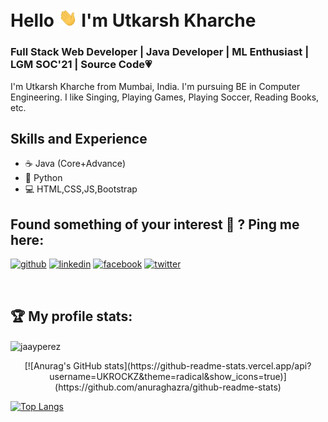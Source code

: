 # Hello <img src="https://github.com/UKROCKZ/UKROCKZ/blob/main/Resources/wave.gif" width="30px"> I'm Utkarsh Kharche
### Full Stack Web Developer | Java Developer | ML Enthusiast | LGM SOC'21 | Source Code:heartpulse:
I'm Utkarsh Kharche from Mumbai, India. I'm pursuing BE in Computer Engineering. I like Singing, Playing Games, Playing Soccer, Reading Books, etc.

## Skills and Experience
* ☕ Java (Core+Advance)
* 🐍 Python
* 💻 HTML,CSS,JS,Bootstrap

## Found something of your interest 🔎 ? Ping me here:

[<img src='https://cdn.jsdelivr.net/npm/simple-icons@3.0.1/icons/github.svg' alt='github' height='30'>](https://github.com/UKROCKZ)  [<img src='https://cdn.jsdelivr.net/npm/simple-icons@3.0.1/icons/linkedin.svg' alt='linkedin' height='30'>](https://www.linkedin.com/in/utkarsh-kharche-a229b2175/)  [<img src='https://cdn.jsdelivr.net/npm/simple-icons@3.0.1/icons/facebook.svg' alt='facebook' height='30'>](https://www.facebook.com/utkarsh.kharche.5)  [<img src='https://cdn.jsdelivr.net/npm/simple-icons@3.0.1/icons/twitter.svg' alt='twitter' height='30'>](https://twitter.com/UtkarshKharche2)  

<br />


<h2>🏆 My profile stats:</h2>

 <p align="center">

 <img align="center" src="https://github-readme-streak-stats.herokuapp.com/?user=jaayperez&" alt="jaayperez" /><br>
 <p align="center">
 [![Anurag's GitHub stats](https://github-readme-stats.vercel.app/api?username=UKROCKZ&theme=radical&show_icons=true)](https://github.com/anuraghazra/github-readme-stats)

 [![Top Langs](https://github-readme-stats.vercel.app/api/top-langs/?username=UKROCKZ&layout=compact&theme=radical)](https://github.com/anuraghazra/github-readme-stats)
 </p>
 </p>  

